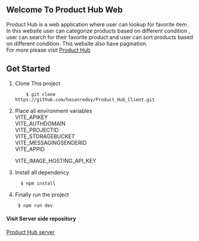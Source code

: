 ## Welcome To Product Hub Web

Product Hub is a web application where user can lookup for favorite item . In this website user can categorize products based on different condition , user can search for their favorite product and user can sort products based on different condition. This website also have pagination.
</br>
For more please visit [Product Hub](https://product-hub-e9ca3.web.app/)

## Get Started

1.  Clone This project

            $ git clone https://github.com/hasanredoy/Product_Hub_Client.git

2.  Place all environment variables
    </br>
    VITE_APIKEY </br>
    VITE_AUTHDOMAIN </br>
    VITE_PROJECTID </br>
    VITE_STORAGEBUCKET </br>
    VITE_MESSAGINGSENDERID </br>
    VITE_APPID
    
    VITE_IMAGE_HOSTING_API_KEY

3. Install all dependency 

         $ npm install

4. Finally run the project 

        $ npm run dev



#### Visit Server side repository 

[Product Hub server](https://github.com/hasanredoy/Product_Hub_Server
)
